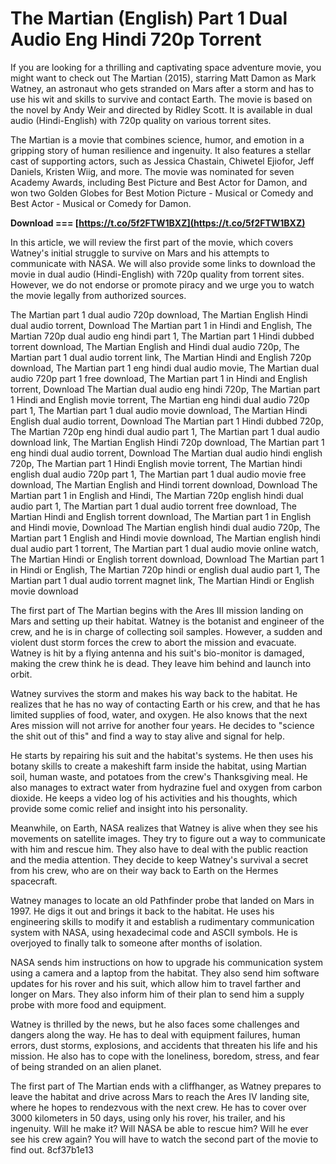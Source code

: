 # The Martian (English) Part 1 Dual Audio Eng Hindi 720p Torrent
 
If you are looking for a thrilling and captivating space adventure movie, you might want to check out The Martian (2015), starring Matt Damon as Mark Watney, an astronaut who gets stranded on Mars after a storm and has to use his wit and skills to survive and contact Earth. The movie is based on the novel by Andy Weir and directed by Ridley Scott. It is available in dual audio (Hindi-English) with 720p quality on various torrent sites.
 
The Martian is a movie that combines science, humor, and emotion in a gripping story of human resilience and ingenuity. It also features a stellar cast of supporting actors, such as Jessica Chastain, Chiwetel Ejiofor, Jeff Daniels, Kristen Wiig, and more. The movie was nominated for seven Academy Awards, including Best Picture and Best Actor for Damon, and won two Golden Globes for Best Motion Picture - Musical or Comedy and Best Actor - Musical or Comedy for Damon.
 
**Download === [https://t.co/5f2FTW1BXZ](https://t.co/5f2FTW1BXZ)**


 
In this article, we will review the first part of the movie, which covers Watney's initial struggle to survive on Mars and his attempts to communicate with NASA. We will also provide some links to download the movie in dual audio (Hindi-English) with 720p quality from torrent sites. However, we do not endorse or promote piracy and we urge you to watch the movie legally from authorized sources.
 
The Martian part 1 dual audio 720p download,  The Martian English Hindi dual audio torrent,  Download The Martian part 1 in Hindi and English,  The Martian 720p dual audio eng hindi part 1,  The Martian part 1 Hindi dubbed torrent download,  The Martian English and Hindi dual audio 720p,  The Martian part 1 dual audio torrent link,  The Martian Hindi and English 720p download,  The Martian part 1 eng hindi dual audio movie,  The Martian dual audio 720p part 1 free download,  The Martian part 1 in Hindi and English torrent,  Download The Martian dual audio eng hindi 720p,  The Martian part 1 Hindi and English movie torrent,  The Martian eng hindi dual audio 720p part 1,  The Martian part 1 dual audio movie download,  The Martian Hindi English dual audio torrent,  Download The Martian part 1 Hindi dubbed 720p,  The Martian 720p eng hindi dual audio part 1,  The Martian part 1 dual audio download link,  The Martian English Hindi 720p download,  The Martian part 1 eng hindi dual audio torrent,  Download The Martian dual audio hindi english 720p,  The Martian part 1 Hindi English movie torrent,  The Martian hindi english dual audio 720p part 1,  The Martian part 1 dual audio movie free download,  The Martian English and Hindi torrent download,  Download The Martian part 1 in English and Hindi,  The Martian 720p english hindi dual audio part 1,  The Martian part 1 dual audio torrent free download,  The Martian Hindi and English torrent download,  The Martian part 1 in English and Hindi movie,  Download The Martian english hindi dual audio 720p,  The Martian part 1 English and Hindi movie download,  The Martian english hindi dual audio part 1 torrent,  The Martian part 1 dual audio movie online watch,  The Martian Hindi or English torrent download,  Download The Martian part 1 in Hindi or English,  The Martian 720p hindi or english dual audio part 1,  The Martian part 1 dual audio torrent magnet link,  The Martian Hindi or English movie download

The first part of The Martian begins with the Ares III mission landing on Mars and setting up their habitat. Watney is the botanist and engineer of the crew, and he is in charge of collecting soil samples. However, a sudden and violent dust storm forces the crew to abort the mission and evacuate. Watney is hit by a flying antenna and his suit's bio-monitor is damaged, making the crew think he is dead. They leave him behind and launch into orbit.
 
Watney survives the storm and makes his way back to the habitat. He realizes that he has no way of contacting Earth or his crew, and that he has limited supplies of food, water, and oxygen. He also knows that the next Ares mission will not arrive for another four years. He decides to "science the shit out of this" and find a way to stay alive and signal for help.
 
He starts by repairing his suit and the habitat's systems. He then uses his botany skills to create a makeshift farm inside the habitat, using Martian soil, human waste, and potatoes from the crew's Thanksgiving meal. He also manages to extract water from hydrazine fuel and oxygen from carbon dioxide. He keeps a video log of his activities and his thoughts, which provide some comic relief and insight into his personality.
 
Meanwhile, on Earth, NASA realizes that Watney is alive when they see his movements on satellite images. They try to figure out a way to communicate with him and rescue him. They also have to deal with the public reaction and the media attention. They decide to keep Watney's survival a secret from his crew, who are on their way back to Earth on the Hermes spacecraft.
 
Watney manages to locate an old Pathfinder probe that landed on Mars in 1997. He digs it out and brings it back to the habitat. He uses his engineering skills to modify it and establish a rudimentary communication system with NASA, using hexadecimal code and ASCII symbols. He is overjoyed to finally talk to someone after months of isolation.
 
NASA sends him instructions on how to upgrade his communication system using a camera and a laptop from the habitat. They also send him software updates for his rover and his suit, which allow him to travel farther and longer on Mars. They also inform him of their plan to send him a supply probe with more food and equipment.
 
Watney is thrilled by the news, but he also faces some challenges and dangers along the way. He has to deal with equipment failures, human errors, dust storms, explosions, and accidents that threaten his life and his mission. He also has to cope with the loneliness, boredom, stress, and fear of being stranded on an alien planet.
 
The first part of The Martian ends with a cliffhanger, as Watney prepares to leave the habitat and drive across Mars to reach the Ares IV landing site, where he hopes to rendezvous with the next crew. He has to cover over 3000 kilometers in 50 days, using only his rover, his trailer, and his ingenuity. Will he make it? Will NASA be able to rescue him? Will he ever see his crew again? You will have to watch the second part of the movie to find out.
 8cf37b1e13
 
